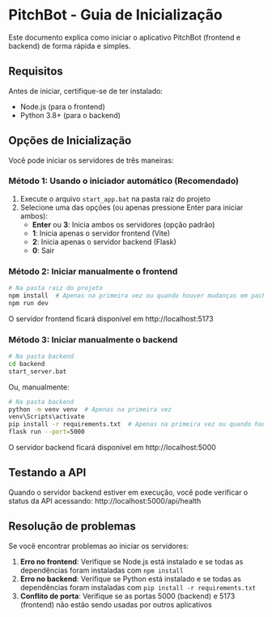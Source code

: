 # PitchBot - Guia de Inicialização

Este documento explica como iniciar o aplicativo PitchBot (frontend e backend) de forma rápida e simples.

## Requisitos

Antes de iniciar, certifique-se de ter instalado:

- Node.js (para o frontend)
- Python 3.8+ (para o backend)

## Opções de Inicialização

Você pode iniciar os servidores de três maneiras:

### Método 1: Usando o iniciador automático (Recomendado)

1. Execute o arquivo `start_app.bat` na pasta raiz do projeto
2. Selecione uma das opções (ou apenas pressione Enter para iniciar ambos):
   - **Enter** ou **3**: Inicia ambos os servidores (opção padrão)
   - **1**: Inicia apenas o servidor frontend (Vite)
   - **2**: Inicia apenas o servidor backend (Flask)
   - **0**: Sair

### Método 2: Iniciar manualmente o frontend

```bash
# Na pasta raiz do projeto
npm install  # Apenas na primeira vez ou quando houver mudanças em package.json
npm run dev
```

O servidor frontend ficará disponível em http://localhost:5173

### Método 3: Iniciar manualmente o backend

```bash
# Na pasta backend
cd backend
start_server.bat
```

Ou, manualmente:

```bash
# Na pasta backend
python -m venv venv  # Apenas na primeira vez
venv\Scripts\activate
pip install -r requirements.txt  # Apenas na primeira vez ou quando houver mudanças
flask run --port=5000
```

O servidor backend ficará disponível em http://localhost:5000

## Testando a API

Quando o servidor backend estiver em execução, você pode verificar o status da API acessando:
http://localhost:5000/api/health

## Resolução de problemas

Se você encontrar problemas ao iniciar os servidores:

1. **Erro no frontend**: Verifique se Node.js está instalado e se todas as dependências foram instaladas com `npm install`
2. **Erro no backend**: Verifique se Python está instalado e se todas as dependências foram instaladas com `pip install -r requirements.txt`
3. **Conflito de porta**: Verifique se as portas 5000 (backend) e 5173 (frontend) não estão sendo usadas por outros aplicativos
